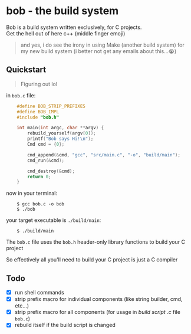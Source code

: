 # bob - the build system
Bob is a build system written exclusively, for C projects.  
Get the hell out of here c++ (middle finger emoji)  

> and yes, i do see the irony in using Make (another build system)
> for my new build system  (i better not get any emails about this...😭)  

## Quickstart  
> Figuring out lol  

in `bob.c` file:  
```c
    #define BOB_STRIP_PREFIXES
    #define BOB_IMPL
    #include "bob.h"

    int main(int argc, char **argv) {
        rebuild_yourself(argv[0]);
        printf("Bob says Hi!\n");
        Cmd cmd = {0};

        cmd_append(&cmd, "gcc", "src/main.c", "-o", "build/main");
        cmd_run(&cmd);

        cmd_destroy(&cmd);
        return 0;
    }
```  

now in your terminal:  
```shell
    $ gcc bob.c -o bob
    $ ./bob
```

your target executable is `./build/main`:  
```shell
    $ ./build/main
```

The `bob.c` file uses the `bob.h` header-only library functions
to build your C project  

So effectively all you'll need to build your C project
is just a C compiler  

## Todo
- [x] run shell commands
- [x] strip prefix macro for individual components (like string builder, cmd, etc...)
- [x] strip prefix macro for all components (for usage in _build script .c_ file `bob.c`)
- [x] rebuild itself if the build script is changed
